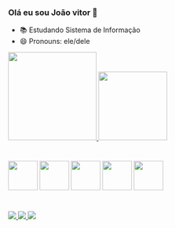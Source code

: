 ### Olá eu sou João vitor  👋

- 📚 Estudando Sistema de Informação 
- 😄 Pronouns: ele/dele


<div>
<a href="https://github.com/anuraghazra/github-readme-stats">
  <img height="180em" src="https://github-readme-stats.vercel.app/api?username=Moreira22&show_icons=true&theme=dark" />
</a>
<a href="https://github.com/anuraghazra/convoychat">
  <img height="140em" src="https://github-readme-stats.vercel.app/api/top-langs/?username=Moreira22&layout=compacticons=true&theme=dark" />
</a>
</div>
<h1></h1>
<div>
<img height="60em"src="https://cdn.jsdelivr.net/gh/devicons/devicon/icons/c/c-original.svg" />
<img height="60em"src="https://cdn.jsdelivr.net/gh/devicons/devicon/icons/html5/html5-original.svg" />
<img height="60em" src="https://cdn.jsdelivr.net/gh/devicons/devicon/icons/css3/css3-original.svg" />
<img height="60em" src="https://cdn.jsdelivr.net/gh/devicons/devicon/icons/javascript/javascript-original.svg" />
<img height="60em" src="https://cdn.jsdelivr.net/gh/devicons/devicon/icons/python/python-original.svg" />
</div>
<h1></h1>
<div>
  <a href="https://www.instagram.com/jv.moreira14/" > <img src="https://img.shields.io/badge/Instagram-E4405F?style=for-the-badge&logo=instagram&logoColor=white">
  <a href="https://www.facebook.com/joaovitor.moreira.9615" > <img src="https://img.shields.io/badge/Facebook-1877F2?style=for-the-badge&logo=facebook&logoColor=white">
  <a href="https://www.linkedin.com/in/joão-vitor-de-paula-moreira-748134175/" > <img src="https://img.shields.io/badge/LinkedIn-0077B5?style=for-the-badge&logo=linkedin&logoColor=white">
</div>
